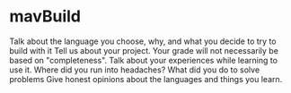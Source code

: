 # mavBuild


Talk about the language you choose, why, and what you decide to try to build with it
Tell us about your project. Your grade will not necessarily be based on "completeness".
Talk about your experiences while learning to use it. Where did you run into headaches? What did you do to solve problems
Give honest opinions about the languages and things you learn.
